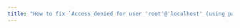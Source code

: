 ```yaml
---
title: "How to fix `Access denied for user 'root'@'localhost' (using password: YES)` Error for Bitnami's MariaDB Container"
---
```


